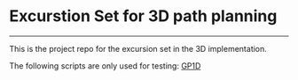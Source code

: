# Excurstion Set for 3D path planning
---
This is the project repo for the excursion set in the 3D implementation.

The following scripts are only used for testing:
[GP1D](GP_1D.py)


